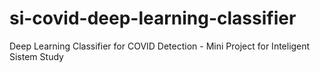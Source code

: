 # si-covid-deep-learning-classifier
Deep Learning Classifier for COVID Detection - Mini Project for Inteligent Sistem Study

